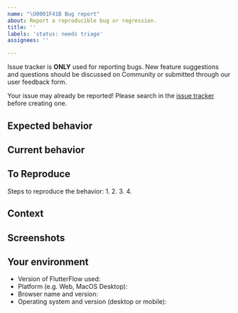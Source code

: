 ```yaml
---
name: "\U0001F41B Bug report"
about: Report a reproducible bug or regression.
title: ''
labels: 'status: needs triage'
assignees: ''

---
```


Issue tracker is **ONLY** used for reporting bugs. New feature suggestions and questions should be discussed on Community or submitted through our user feedback form.

Your issue may already be reported! Please search in the [issue tracker](../) before creating one.

## Expected behavior
<!-- A clear and concise description of what you expected to happen. -->

## Current behavior
<!-- What happens instead of the expected behavior. -->

## To Reproduce
<!-- Code to reproduce can be included if relevant. Please be specific as possible here so we can help diagnose the issue. For example: “1. Create a blank project. 2. Add ___ widget. 3. Open Properties Panel. 4. See error.”. -->

Steps to reproduce the behavior:
1.
2.
3.
4.

## Context
<!-- How has this issue affected you? What are you trying to accomplish? -->

## Screenshots
<!-- If applicable, add screenshots to help explain your problem. -->

## Your environment
<!--- Include relevant details about the environment you experienced the bug in -->
* Version of FlutterFlow used: 
* Platform (e.g. Web, MacOS Desktop): 
* Browser name and version: 
* Operating system and version (desktop or mobile):
